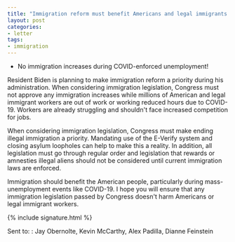```yaml
---
title: "Immigration reform must benefit Americans and legal immigrants!"
layout: post
categories:
- letter
tags:
- immigration
---
```


- No immigration increases during COVID-enforced unemployment!

Resident Biden is planning to make immigration reform a priority during his administration. When considering immigration legislation, Congress must not approve any immigration increases while millions of American and legal immigrant workers are out of work or working reduced hours due to COVID-19. Workers are already struggling and shouldn't face increased competition for jobs.

When considering immigration legislation, Congress must make ending illegal immigration a priority. Mandating use of the E-Verify system and closing asylum loopholes can help to make this a reality. In addition, all legislation must go through regular order and legislation that rewards or amnesties illegal aliens should not be considered until current immigration laws are enforced.

Immigration should benefit the American people, particularly during mass-unemployment events like COVID-19. I hope you will ensure that any immigration legislation passed by Congress doesn't harm Americans or legal immigrant workers.

{% include signature.html %}

Sent to:
: Jay Obernolte, Kevin McCarthy, Alex Padilla, Dianne Feinstein
